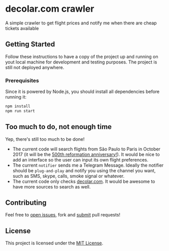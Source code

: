 # decolar.com crawler

A simple crawler to get flight prices and notify me when there are cheap tickets available

## Getting Started

Follow these instructions to have a copy of the project up and running on yout local machine for development and testing purposes. The project is still not deployed anywhere. 

### Prerequisites

Since it is powered by Node.js, you should install all dependencies before running it:

``` bash
npm install
npm run start
```

## Too much to do, not enough time

Yep, there's still too much to be done!

- The current code will search flights from São Paulo to Paris in October 2017 (it will be the [500th reformation anniversary!](https://en.wikipedia.org/wiki/Protestant_Reformation)). It would be nice to add an interface so the user can input its own flight preferences.
- The current `notifier` sends me a Telegram Message. Ideally the notifier should be `plug-and-play` and notify you using the channel you want, such as SMS, skype, calls, smoke signal or whatever.
- The current code only checks [decolar.com](decolar.com). It would be awesome to have more sources to search as well.

## Contributing

Feel free to [open issues](https://github.com/adrianovalente/decolar-crawler/issues), fork and [submit](https://github.com/adrianovalente/decolar-crawler/pulls) pull requests!

## License

This project is licensed under the [MIT License](LICENSE.md).
